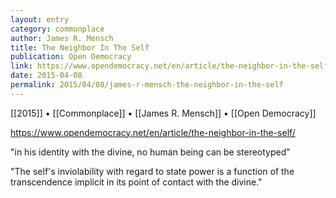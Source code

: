 ```yaml
---
layout: entry
category: commonplace
author: James R. Mensch
title: The Neighbor In The Self
publication: Open Democracy
link: https://www.opendemocracy.net/en/article/the-neighbor-in-the-self/
date: 2015-04-08
permalink: 2015/04/08/james-r-mensch-the-neighbor-in-the-self
---
```


[[2015]] • [[Commonplace]] • [[James R. Mensch]] • [[Open Democracy]]

https://www.opendemocracy.net/en/article/the-neighbor-in-the-self/

"in his identity with the divine, no human being can be stereotyped"
 
"The self's inviolability with regard to state power is a function of the transcendence implicit in its point of contact with the divine."
